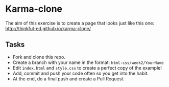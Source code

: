 # Karma-clone

The aim of this exercise is to create a page that looks just like this one: 
http://thinkful-ed.github.io/karma-clone/
## Tasks

- Fork and clone this repo.
- Create a branch with your name in the format: `html-css/week2/YourName`
- Edit `index.html` and `style.css` to create a perfect copy of the example!
- Add, commit and push your code often so you get into the habit.
- At the end, do a final push and create a Pull Request.
